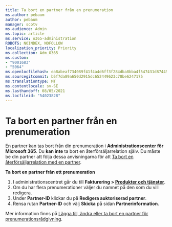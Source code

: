 ```yaml
---
title: Ta bort en partner från en prenumeration
ms.author: pebaum
author: pebaum
manager: scotv
ms.audience: Admin
ms.topic: article
ms.service: o365-administration
ROBOTS: NOINDEX, NOFOLLOW
localization_priority: Priority
ms.collection: Adm_O365
ms.custom:
- "9001683"
- "5064"
ms.openlocfilehash: ea8abeaf734089f41f4a4d6ff3f284dba8bba4f547431d87445c249983dccb55
ms.sourcegitcommit: b5f7da89a650d2915dc652449623c78be6247175
ms.translationtype: MT
ms.contentlocale: sv-SE
ms.lasthandoff: 08/05/2021
ms.locfileid: "54023828"
---
```

# <a name="remove-a-partner-from-a-subscription"></a>Ta bort en partner från en prenumeration

En partner kan tas bort från din prenumeration i **Administrationscenter för Microsoft 365**. Du **kan inte** ta bort en återförsäljarrelation själv. Du måste be din partner att följa dessa anvisningarna för att [Ta bort en återförsäljarrelation med en partner](https://docs.microsoft.com/partner-center/remove-a-relationship).

**Ta bort en partner från ett prenumeration**

1. I administrationscentret går du till **Fakturering > [Produkter och tjänster](https://go.microsoft.com/fwlink/p/?linkid=842054)**.
2. Om du har flera prenumerationer väljer du namnet på den som du vill redigera.
3. Under **Partner-ID** klickar du på **Redigera auktoriserad partner**.
4. Rensa rutan **Partner-ID** och välj **Skicka** på sidan **Partnerinformation**.

Mer information finns på [Lägga till, ändra eller ta bort en partner för prenumerationsrådgivning](https://docs.microsoft.com/microsoft-365/admin/misc/add-partner?view=o365-worldwide).

